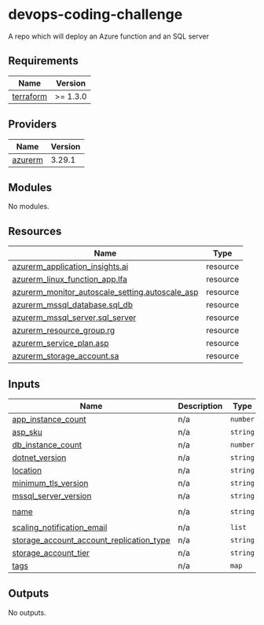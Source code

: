 # devops-coding-challenge

A repo which will deploy an Azure function and an SQL server
<!-- BEGIN_TF_DOCS -->
## Requirements

| Name | Version |
|------|---------|
| <a name="requirement_terraform"></a> [terraform](#requirement\_terraform) | >= 1.3.0 |

## Providers

| Name | Version |
|------|---------|
| <a name="provider_azurerm"></a> [azurerm](#provider\_azurerm) | 3.29.1 |

## Modules

No modules.

## Resources

| Name | Type |
|------|------|
| [azurerm_application_insights.ai](https://registry.terraform.io/providers/hashicorp/azurerm/latest/docs/resources/application_insights) | resource |
| [azurerm_linux_function_app.lfa](https://registry.terraform.io/providers/hashicorp/azurerm/latest/docs/resources/linux_function_app) | resource |
| [azurerm_monitor_autoscale_setting.autoscale_asp](https://registry.terraform.io/providers/hashicorp/azurerm/latest/docs/resources/monitor_autoscale_setting) | resource |
| [azurerm_mssql_database.sql_db](https://registry.terraform.io/providers/hashicorp/azurerm/latest/docs/resources/mssql_database) | resource |
| [azurerm_mssql_server.sql_server](https://registry.terraform.io/providers/hashicorp/azurerm/latest/docs/resources/mssql_server) | resource |
| [azurerm_resource_group.rg](https://registry.terraform.io/providers/hashicorp/azurerm/latest/docs/resources/resource_group) | resource |
| [azurerm_service_plan.asp](https://registry.terraform.io/providers/hashicorp/azurerm/latest/docs/resources/service_plan) | resource |
| [azurerm_storage_account.sa](https://registry.terraform.io/providers/hashicorp/azurerm/latest/docs/resources/storage_account) | resource |

## Inputs

| Name | Description | Type | Default | Required |
|------|-------------|------|---------|:--------:|
| <a name="input_app_instance_count"></a> [app\_instance\_count](#input\_app\_instance\_count) | n/a | `number` | `2` | no |
| <a name="input_asp_sku"></a> [asp\_sku](#input\_asp\_sku) | n/a | `string` | `"P1v2"` | no |
| <a name="input_db_instance_count"></a> [db\_instance\_count](#input\_db\_instance\_count) | n/a | `number` | `2` | no |
| <a name="input_dotnet_version"></a> [dotnet\_version](#input\_dotnet\_version) | n/a | `string` | `"6.0"` | no |
| <a name="input_location"></a> [location](#input\_location) | n/a | `string` | `"UK South"` | no |
| <a name="input_minimum_tls_version"></a> [minimum\_tls\_version](#input\_minimum\_tls\_version) | n/a | `string` | `"1.2"` | no |
| <a name="input_mssql_server_version"></a> [mssql\_server\_version](#input\_mssql\_server\_version) | n/a | `string` | `"12.0"` | no |
| <a name="input_name"></a> [name](#input\_name) | n/a | `string` | `"devops-test"` | no |
| <a name="input_scaling_notification_email"></a> [scaling\_notification\_email](#input\_scaling\_notification\_email) | n/a | `list` | `[]` | no |
| <a name="input_storage_account_account_replication_type"></a> [storage\_account\_account\_replication\_type](#input\_storage\_account\_account\_replication\_type) | n/a | `string` | `"LRS"` | no |
| <a name="input_storage_account_tier"></a> [storage\_account\_tier](#input\_storage\_account\_tier) | n/a | `string` | `"Standard"` | no |
| <a name="input_tags"></a> [tags](#input\_tags) | n/a | `map` | `{}` | no |

## Outputs

No outputs.
<!-- END_TF_DOCS -->
